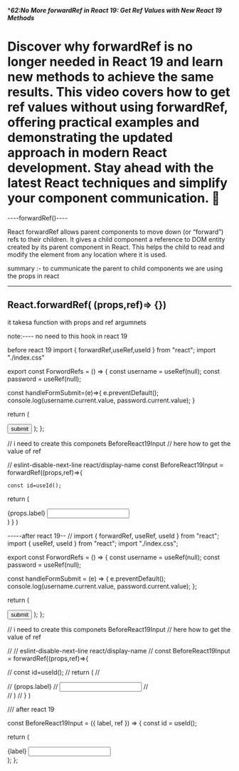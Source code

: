 ******62:No More forwardRef in React 19: Get Ref Values with New React 19 Methods*****

Discover why forwardRef is no longer needed in React 19 and learn new methods to achieve the same results. This video covers how to get ref values without using forwardRef, offering practical examples and demonstrating the updated approach in modern React development. Stay ahead with the latest React techniques and simplify your component communication. 💸
=======================
   ----forwardRef()----

React forwardRef allows parent components to move down (or “forward”) refs to their children. It gives a child component a reference to DOM entity created by its parent component in React. This helps the child to read and 
modify the element from any location where it is used. 


summary :- to cummunicate the parent to child components we are using the props in react 

--------
React.forwardRef(
    (props,ref)=>
{})
-----

it takesa function with props and ref argumnets

note:---- no need to this hook in react 19


before react 19
import { forwardRef,useRef,useId } from "react";
import "./index.css"

export const ForwordRefs = () => {
  const username = useRef(null);
  const password = useRef(null);

const handleFormSubmit=(e)=>{
e.preventDefault();
console.log(username.current.value, password.current.value);
}


  return (
    <form onSubmit={handleFormSubmit}>
      <BeforeReact19Input lable="username" ref={username}/>
      <BeforeReact19Input lable="password" ref={password} />
      <button>submit</button>
    </form>
  );
};

// i need to create this componets BeforeReact19Input
// here how to get the value of ref

 
// eslint-disable-next-line react/display-name
const BeforeReact19Input = forwardRef((props,ref)=>{
     
    const id=useId();
  return (
    <div>
        <label htmlFor={id}>{props.label}</label>
        <input type="text" ref={ref} />
    </div>
  )
} )


-----after react 19--
// import { forwardRef, useRef, useId } from "react";
import {  useRef, useId } from "react";
import "./index.css";

export const ForwordRefs = () => {
  const username = useRef(null);
  const password = useRef(null);

  const handleFormSubmit = (e) => {
    e.preventDefault();
    console.log(username.current.value, password.current.value);
  };

  return (
    <form onSubmit={handleFormSubmit}>
      <BeforeReact19Input label ="username" ref={username} />
      <BeforeReact19Input label ="password" ref={password} />
      <button>submit</button>
    </form>
  );
};

// i need to create this componets BeforeReact19Input
// here how to get the value of ref

// // eslint-disable-next-line react/display-name
// const BeforeReact19Input = forwardRef((props,ref)=>{

//     const id=useId();
//   return (
//     <div>
//         <label htmlFor={id}>{props.label}</label>
//         <input type="text" ref={ref} />
//     </div>
//   )
// } )

/// after react 19

const BeforeReact19Input = ({ label, ref }) => {
  const id = useId();


  return (
    <div>
      <label htmlFor={id}>{label}</label>
      <input type="text" ref={ref} />
    </div>
  );
};
